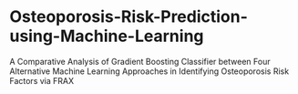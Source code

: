 # Osteoporosis-Risk-Prediction-using-Machine-Learning
A Comparative Analysis of Gradient Boosting Classifier between Four Alternative Machine Learning Approaches in Identifying Osteoporosis Risk Factors via FRAX
